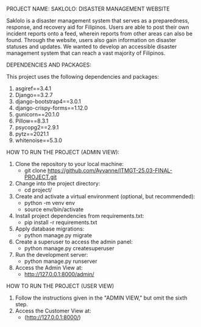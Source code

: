 PROJECT NAME: SAKLOLO: DISASTER MANAGEMENT WEBSITE 

Saklolo is a disaster management system that serves as a preparedness, response, and recovery aid for Filipinos. Users are able to post their own incident reports onto a feed, wherein reports from other areas can also be found. Through the website, users also gain information on disaster statuses and updates. We wanted to develop an accessible disaster management system that can reach a vast majority of Filipinos.

DEPENDENCIES AND PACKAGES:

This project uses the following dependencies and packages:
1. asgiref==3.4.1
2. Django==3.2.7
3. django-bootstrap4==3.0.1
4. django-crispy-forms==1.12.0
5. gunicorn==20.1.0
6. Pillow==8.3.1
7. psycopg2==2.9.1
8. pytz==2021.1
9. whitenoise==5.3.0


HOW TO RUN THE PROJECT (ADMIN VIEW):
1. Clone the repository to your local machine:
   - git clone https://github.com/Ayvanne/ITMGT-25.03-FINAL-PROJECT.git
2. Change into the project directory:
   - cd project/
3. Create and activate a virtual environment (optional, but recommended):
   - python -m venv env
   - source env/bin/activate
4. Install project dependencies from requirements.txt:
   - pip install -r requirements.txt
5. Apply database migrations:
   - python manage.py migrate
6. Create a superuser to access the admin panel:
   - python manage.py createsuperuser
7. Run the development server:
   - python manage.py runserver
8. Access the Admin View at:
   - http://127.0.0.1:8000/admin/

HOW TO RUN THE PROJECT (USER VIEW)
1. Follow the instructions given in the "ADMIN VIEW," but omit the sixth step.
2. Access the Customer View at:
   - (http://127.0.0.1:8000/)
